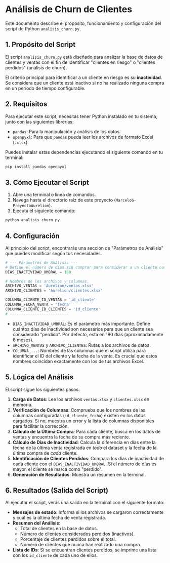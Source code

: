 # Análisis de Churn de Clientes

Este documento describe el propósito, funcionamiento y configuración del script de Python `analisis_churn.py`.

## 1. Propósito del Script

El script `analisis_churn.py` está diseñado para analizar la base de datos de clientes y ventas con el fin de identificar "clientes en riesgo" o "clientes perdidos" (análisis de churn).

El criterio principal para identificar a un cliente en riesgo es su **inactividad**. Se considera que un cliente está inactivo si no ha realizado ninguna compra en un período de tiempo configurable.

## 2. Requisitos

Para ejecutar este script, necesitas tener Python instalado en tu sistema, junto con las siguientes librerías:

-   `pandas`: Para la manipulación y análisis de los datos.
-   `openpyxl`: Para que `pandas` pueda leer los archivos de formato Excel (`.xlsx`).

Puedes instalar estas dependencias ejecutando el siguiente comando en tu terminal:

```bash
pip install pandas openpyxl
```

## 3. Cómo Ejecutar el Script

1.  Abre una terminal o línea de comandos.
2.  Navega hasta el directorio raíz de este proyecto (`MarceloG-ProyectoAurelion`).
3.  Ejecuta el siguiente comando:

```bash
python analisis_churn.py
```

## 4. Configuración

Al principio del script, encontrarás una sección de "Parámetros de Análisis" que puedes modificar según tus necesidades.

```python
# --- Parámetros de Análisis ---
# Define el número de días sin comprar para considerar a un cliente como "perdido"
DIAS_INACTIVIDAD_UMBRAL = 180

# Nombres de los archivos y columnas.
ARCHIVO_VENTAS = 'Aurelion/ventas.xlsx'
ARCHIVO_CLIENTES = 'Aurelion/clientes.xlsx'

COLUMNA_CLIENTE_ID_VENTAS = 'id_cliente'
COLUMNA_FECHA_VENTA = 'fecha'
COLUMNA_CLIENTE_ID_CLIENTES = 'id_cliente'
# --------------------------
```

-   `DIAS_INACTIVIDAD_UMBRAL`: Es el parámetro más importante. Define cuántos días de inactividad son necesarios para que un cliente sea considerado "perdido". Por defecto, está en 180 días (aproximadamente 6 meses).
-   `ARCHIVO_VENTAS` y `ARCHIVO_CLIENTES`: Rutas a los archivos de datos.
-   `COLUMNA_...`: Nombres de las columnas que el script utiliza para identificar el ID del cliente y la fecha de la venta. Es crucial que estos nombres coincidan exactamente con los de tus archivos Excel.

## 5. Lógica del Análisis

El script sigue los siguientes pasos:

1.  **Carga de Datos**: Lee los archivos `ventas.xlsx` y `clientes.xlsx` en memoria.
2.  **Verificación de Columnas**: Comprueba que los nombres de las columnas configuradas (`id_cliente`, `fecha`) existen en los datos cargados. Si no, muestra un error y la lista de columnas disponibles para facilitar la corrección.
3.  **Cálculo de la Última Compra**: Para cada cliente, busca en los datos de ventas y encuentra la fecha de su compra más reciente.
4.  **Cálculo de Días de Inactividad**: Calcula la diferencia en días entre la fecha de la última venta registrada en *todo* el dataset y la fecha de la última compra de *cada* cliente.
5.  **Identificación de Clientes Perdidos**: Compara los días de inactividad de cada cliente con el `DIAS_INACTIVIDAD_UMBRAL`. Si el número de días es mayor, el cliente se marca como "perdido".
6.  **Generación de Resultados**: Muestra un resumen en la terminal.

## 6. Resultados (Salida del Script)

Al ejecutar el script, verás una salida en la terminal con el siguiente formato:

-   **Mensajes de estado**: Informa si los archivos se cargaron correctamente y cuál es la última fecha de venta registrada.
-   **Resumen del Análisis**:
    -   Total de clientes en la base de datos.
    -   Número de clientes considerados perdidos (inactivos).
    -   Porcentaje de clientes perdidos sobre el total.
    -   Número de clientes que nunca han realizado una compra.
-   **Lista de IDs**: Si se encuentran clientes perdidos, se imprime una lista con los `id_cliente` de cada uno de ellos.
